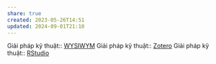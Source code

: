 ```yaml
---
share: true
created: 2023-05-26T14:51
updated: 2024-09-01T21:10
---
```

Giải pháp kỹ thuật:: [WYSIWYM](../Nhu%20c%E1%BA%A7u%20c%C3%B4ng%20ngh%E1%BB%87/Qu%E1%BA%A3n%20l%C3%BD%20ki%E1%BA%BFn%20th%E1%BB%A9c/WYSIWYM.md)
Giải pháp kỹ thuật:: [Zotero](../Gi%E1%BA%A3i%20ph%C3%A1p%20k%E1%BB%B9%20thu%E1%BA%ADt/T%E1%BB%95%20ch%E1%BB%A9c,%20s%E1%BA%AFp%20x%E1%BA%BFp%20d%E1%BB%AF%20li%E1%BB%87u/Ch%C6%B0%C6%A1ng%20tr%C3%ACnh/Zotero.md)
Giải pháp kỹ thuật:: [RStudio](RStudio.md)
